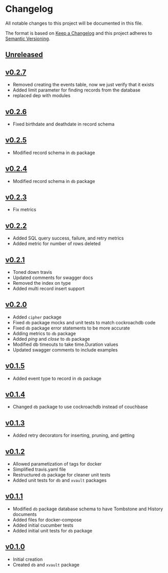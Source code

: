 # Changelog
All notable changes to this project will be documented in this file.

The format is based on [Keep a Changelog](http://keepachangelog.com/en/1.0.0/)
and this project adheres to [Semantic Versioning](http://semver.org/spec/v2.0.0.html).

## [Unreleased]

## [v0.2.7]
 - Removed creating the events table, now we just verify that it exists
 - Added limit parameter for finding records from the database
 - replaced dep with modules

## [v0.2.6]
 - Fixed birthdate and deathdate in record schema

## [v0.2.5]
 - Modified record schema in `db` package

## [v0.2.4]
 - Modified record schema in `db` package

## [v0.2.3]
 - Fix metrics

## [v0.2.2]
 - Added SQL query success, failure, and retry metrics
 - Added metric for number of rows deleted

## [v0.2.1]
 - Toned down travis
 - Updated comments for swagger docs
 - Removed the index on type
 - Added multi record insert support

## [v0.2.0]
 - Added `cipher` package
 - Fixed `db` package mocks and unit tests to match cockroachdb code
 - Fixed `db` package error statements to be more accurate
 - Adding metrics to `db` package
 - Added _ping_ and _close_ to `db` package
 - Modified db timeouts to take time.Duration values
 - Updated swagger comments to include examples

## [v0.1.5]
 - Added event type to record in `db` package

## [v0.1.4]
- Changed `db` package to use cockroachdb instead of couchbase

## [v0.1.3]
- Added retry decorators for inserting, pruning, and getting

## [v0.1.2]
- Allowed parametization of tags for docker
- Simplified travis.yaml file
- Restructured `db` package for cleaner unit tests
- Added unit tests for `db` and `xvault` packages

## [v0.1.1]
- Modified `db` package database schema to have Tombstone and History documents
- Added files for docker-compose
- Added initial cucumber tests
- Added initial unit tests for `db` package

## [v0.1.0]
- Initial creation
- Created `db` and `xvault` package

[Unreleased]: https://github.com/Comcast/codex/compare/v0.2.7...HEAD
[v0.2.7]: https://github.com/Comcast/codex/compare/v0.2.6...v0.2.7
[v0.2.6]: https://github.com/Comcast/codex/compare/v0.2.5...v0.2.6
[v0.2.5]: https://github.com/Comcast/codex/compare/v0.2.4...v0.2.5
[v0.2.4]: https://github.com/Comcast/codex/compare/v0.2.3...v0.2.4
[v0.2.3]: https://github.com/Comcast/codex/compare/v0.2.2...v0.2.3
[v0.2.2]: https://github.com/Comcast/codex/compare/v0.2.1...v0.2.2
[v0.2.1]: https://github.com/Comcast/codex/compare/v0.2.0...v0.2.1
[v0.2.0]: https://github.com/Comcast/codex/compare/v0.1.5...v0.2.0
[v0.1.5]: https://github.com/Comcast/codex/compare/v0.1.4...v0.1.5
[v0.1.4]: https://github.com/Comcast/codex/compare/v0.1.3...v0.1.4
[v0.1.3]: https://github.com/Comcast/codex/compare/v0.1.2...v0.1.3
[v0.1.2]: https://github.com/Comcast/codex/compare/v0.1.1...v0.1.2
[v0.1.1]: https://github.com/Comcast/codex/compare/v0.1.0...v0.1.1
[v0.1.0]: https://github.com/Comcast/codex/compare/0.0.0...v0.1.0
